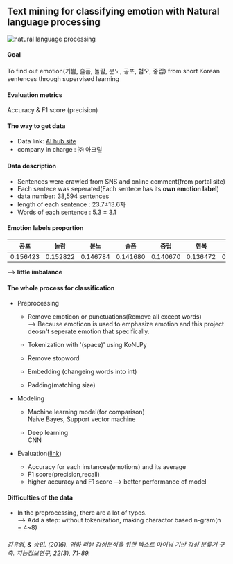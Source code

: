 

## Text mining for classifying emotion with Natural language processing<br/>


![natural language processing](자연어처리.png)  

#### Goal  
To find out emotion(기쁨, 슬픔, 놀람, 분노, 공포, 혐오, 중립) from short Korean sentences through supervised learning

#### Evaluation metrics  
Accuracy & F1 score (precision)

#### The way to get data  
  * Data link: [AI hub site](http://www.aihub.or.kr/keti_data_board/language_intelligence)
  * company in charge : ㈜ 아크릴

#### Data description  
  * Sentences were crawled from SNS and online comment(from portal site)
  * Each sentece was seperated(Each sentece has its **own emotion label**)
  * data number: 38,594 sentences
  * length of each sentence : 23.7±13.6자
  * Words of each sentence : 5.3 ± 3.1
  
    

  
#### Emotion labels proportion

  공포 |놀람 |분노 |슬픔 |중립 |행복 |혐오 |sum      
  --- | --- | --- | --- | --- | --- | --- |---
  |0.156423|0.152822|0.146784|0.141680|0.140670|0.136472|0.125149|1

  --> **little imbalance**

#### The whole process for classification  
  * Preprocessing  
    * Remove emoticon or punctuations(Remove all except words)  
    --> Because emoticon is used to emphasize emotion and this project deosn't seperate emotion that specifically.

    * Tokenization with '(space)' using KoNLPy 
    * Remove stopword
    * Embedding (changeing words into int)
    * Padding(matching size)

  * Modeling
    * Machine learning model(for comparison)  
      Naive Bayes, Support vector machine

    * Deep learning  
     CNN
  

  * Evaluation([link](https://i.stack.imgur.com/PQqVt.png))
    * Accuracy for each instances(emotions) and its average 
    * F1 score(precision,recall)
    * higher accuracy and F1 score --> better performance of model
   
#### Difficulties of the data
  * In the preprocessing, there are a lot of typos.  
  --> Add a step: without tokenization, making charactor based n-gram(n = 4~8)    
   ###### _김유영, & 송민. (2016). 영화 리뷰 감성분석을 위한 텍스트 마이닝 기반 감성 분류기 구축. 지능정보연구, 22(3), 71-89._


